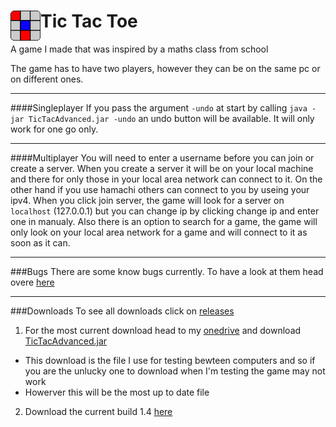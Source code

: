 
<img src="https://raw.githubusercontent.com/GOGO98901/TicTacToe/master/res/icon.png" align="left" height="48" width="48" > Tic Tac Toe 
=========

A game I made that was inspired by a maths class from school

The game has to have two players, however they can be on the same pc or on different ones.

---
####Singleplayer
If you pass the argument `-undo` at start by calling `java -jar TicTacAdvanced.jar -undo` an undo button will be available. It will only work for one go only.

---
####Multiplayer
You will need to enter a username before you can join or create a server.
When you create a server it will be on your local machine and there for only those in your local area network can connect to it.
On the other hand if you use hamachi others can connect to you by useing your ipv4.
When you click join server, the game will look for a server on `localhost` (127.0.0.1) but you can change ip by clicking change ip and enter one in manualy.
Also there is an option to search for a game, the game will only look on your local area network for a game and will connect to it as soon as it can.

---
###Bugs
There are some know bugs currently. To have a look at them head overe [here](https://github.com/GOGO98901/TicTacToe/issues)


---
###Downloads
To see all downloads click on [releases](https://github.com/GOGO98901/TicTacToe/releases)

1. For the most current download head to my [onedrive](https://onedrive.live.com/redir?resid=7150EC3B543FE9BF%2179597) and download [TicTacAdvanced.jar](http://1drv.ms/1zYK2cY)
  * This download is the file I use for testing bewteen computers and so if you are the unlucky one to download when I'm testing the game may not work
  * Howerver this will be the most up to date file
2. Download the current build 1.4 [here](https://github.com/GOGO98901/TicTacToe/releases/tag/1.4)
